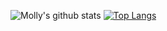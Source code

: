![Molly's github stats](https://github-readme-stats.vercel.app/api?username=molbrown&theme=buefy&show_icons=true&hide=issues&count_private=true) [![Top Langs](https://github-readme-stats.vercel.app/api/top-langs/?username=molbrown&theme=buefy&layout=compact)](https://github.com/molbrown/github-readme-stats)

<!--
**molbrown/molbrown** is a ✨ _special_ ✨ repository because its `README.md` (this file) appears on your GitHub profile.

Here are some ideas to get you started:

- 🔭 I’m currently working on ...
- 🌱 I’m currently learning ...
- 👯 I’m looking to collaborate on ...
- 🤔 I’m looking for help with ...
- 💬 Ask me about ...
- 📫 How to reach me: ...
- 😄 Pronouns: ...
- ⚡ Fun fact: ...
-->
